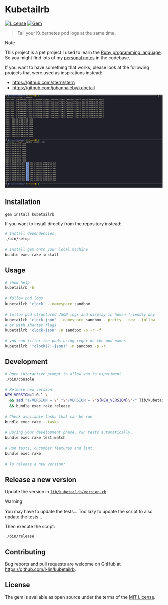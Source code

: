 # Kubetailrb

[![License](http://img.shields.io/badge/license-MIT-green.svg?style=flat)](https://github.com/HazAT/badge/blob/master/LICENSE)
[![Gem](https://img.shields.io/gem/v/kubetailrb?style=flat)](http://rubygems.org/gems/kubetailrb)

> Tail your Kubernetes pod logs at the same time.

> [!NOTE]
> This project is a pet project I used to learn the [Ruby programming language](https://www.ruby-lang.org/en/).
> So you might find lots of my [personal notes](./journey_log.md) in the codebase.
>
> If you want to have something that works, please look at the following
> projects that were used as inspirations instead:
>
> - https://github.com/stern/stern
> - https://github.com/johanhaleby/kubetail

![kubetailrb](./kubetailrb.png)

## Installation

```sh
gem install kubetailrb
```

If you want to install directly from the repository instead:

```sh
# Install dependencies.
./bin/setup

# Install gem onto your local machine
bundle exec rake install
```

## Usage

```bash
# show help
kubetailrb -h

# follow pod logs
kubetailrb 'clock' --namespace sandbox

# follow pod structured JSON logs and display in human friendly way
kubetailrb 'clock-json' --namespace sandbox --pretty --raw --follow
# or with shorter flags
kubetailrb 'clock-json' -n sandbox -p -r -f

# you can filter the pods using regex on the pod names
kubetailrb '^clock(?!-json)' -n sandbox -p -r

```

## Development

```bash
# Open interactive prompt to allow you to experiment.
./bin/console

# Release new version
NEW_VERSION=1.0.1 \
  && sed "s/VERSION = \".*\"/VERSION = \"${NEW_VERSION}\"/" lib/kubetailrb/version.rb
  && bundle exec rake release

# Check available tasks that can be run
bundle exec rake --tasks

# During your development phase, run tests automatically.
bundle exec rake test:watch

# Run tests, cucumber features and lint.
bundle exec rake

# To release a new version:
```

## Release a new version

Update the version in
[`lib/kubetailrb/version.rb`](./lib/kubetailrb/version.rb).

> [!WARNING]
> You may have to update the tests...
> Too lazy to update the script to also update the tests...

Then execute the script:

```sh
./bin/release
```

## Contributing

Bug reports and pull requests are welcome on GitHub at https://github.com/l-lin/kubetailrb.

## License

The gem is available as open source under the terms of the [MIT License](https://opensource.org/licenses/MIT).
